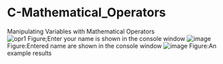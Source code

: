 # C-Mathematical_Operators
Manipulating Variables with Mathematical Operators  
![opr1](https://user-images.githubusercontent.com/67391846/136211868-9ddcef6f-f578-49a5-a3a5-8d7c88a57338.jpg)
Figure;Enter your name is shown in the console window
![image](https://user-images.githubusercontent.com/67391846/136211983-2454175b-093b-4906-a2cd-9cc29e1cb9a8.png)
Figure:Entered name are shown in the console window
![image](https://user-images.githubusercontent.com/67391846/136212030-319658c8-81b2-4a2b-9fe2-80094c710ef0.png)
Figure:An example results
